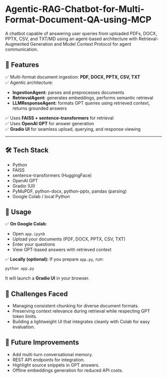 # Agentic-RAG-Chatbot-for-Multi-Format-Document-QA-using-MCP
A chatbot capable of answering user queries from uploaded PDFs, DOCX, PPTX, CSV, and TXT/MD using an agent-based architecture with Retrieval-Augmented Generation and Model Context Protocol for agent communication.
## 🚀 Features

✅ Multi-format document ingestion: **PDF, DOCX, PPTX, CSV, TXT**  
✅ Agentic architecture:
- **IngestionAgent:** parses and preprocesses documents
- **RetrievalAgent:** generates embeddings, performs semantic retrieval
- **LLMResponseAgent:** formats GPT queries using retrieved context, returns grounded answers

✅ Uses **FAISS + sentence-transformers** for retrieval  
✅ Uses **OpenAI GPT** for answer generation  
✅ **Gradio UI** for seamless upload, querying, and response viewing

---

## 🛠️ Tech Stack

- Python
- FAISS
- sentence-transformers (HuggingFace)
- OpenAI GPT
- Gradio (UI)
- PyMuPDF, python-docx, python-pptx, pandas (parsing)
- Google Colab / local Python

## 🚀 Usage

✅ **On Google Colab**:
- Open `app.ipynb`
- Upload your documents (PDF, DOCX, PPTX, CSV, TXT)
- Enter your questions
- View GPT-based answers with retrieved context

✅ **Locally (optional):**
If you prepare `app.py`, run:
```bash
python app.py
```
It will launch a **Gradio UI** in your browser.
## 🧩 Challenges Faced

- Managing consistent chunking for diverse document formats.
- Preserving context relevance during retrieval while respecting GPT token limits.
- Building a lightweight UI that integrates cleanly with Colab for easy evaluation.
## 🚀 Future Improvements

- Add multi-turn conversational memory.
- REST API endpoints for integration.
- Highlight source snippets in GPT answers.
- Offline embeddings generation for reduced API costs.


